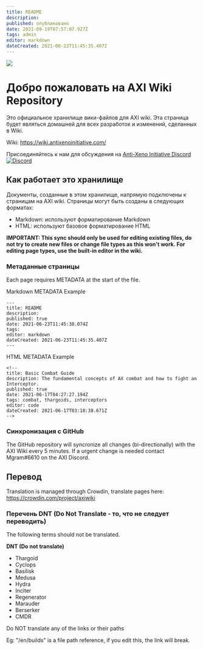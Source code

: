 ```yaml
---
title: README
description:
published: опубликовано
date: 2021-09-19T07:57:07.927Z
tags: admin
editor: markdown
dateCreated: 2021-06-23T11:45:35.407Z
---
```


![](img/home.jpg)
# Добро пожаловать на AXI Wiki Repository
Это официальное хранилище вики-файлов для AXI wiki. Эта страница будет являться домашней для всех разработок и изменений, сделанных в Wiki.

Wiki: https://wiki.antixenoinitiative.com/

Присоединяйтесь к нам для обсуждения на [Anti-Xeno Initiative Discord](https://discord.gg/bqmDxdm) [![Discord](https://img.shields.io/discord/591914197219016707.svg?label=&logo=discord&logoColor=ffffff&color=7389D8&labelColor=6A7EC2)](https://discord.gg/bqmDxdm)

## Как работает это хранилище

Документы, созданные в этом хранилище, напрямую подключены к страницам на AXI wiki. Страницы могут быть созданы в следующих форматах:

- Markdown: используют форматирование Markdown
- HTML: используют базовое форматирование HTML

**IMPORTANT: This sync should only be used for editing existing files, do not try to create new files or change file types as this won't work. For editing page types, use the built-in editor in the wiki.**

### Метаданные страницы

Each page requires METADATA at the start of the file.

Markdown METADATA Example
```
---
title: README
description: 
published: true
date: 2021-06-23T11:45:38.074Z
tags: 
editor: markdown
dateCreated: 2021-06-23T11:45:35.407Z
---
```

HTML METADATA Example
```
<!--
title: Basic Combat Guide
description: The fundamental concepts of AX combat and how to fight an Interceptor.
published: true
date: 2021-06-17T04:27:27.194Z
tags: combat, thargoids, interceptors
editor: code
dateCreated: 2021-06-17T03:18:38.671Z
-->
```

### Синхронизация с GitHub

The GitHub repository will syncronize all changes (bi-directionally) with the AXI Wiki every 5 minutes. If a urgent change is needed contact Mgram#6610 on the AXI Discord.

## Перевод

Translation is managed through Crowdin, translate pages here: https://crowdin.com/project/axiwiki

### Перечень DNT (Do Not Translate - то, что не следует переводить)
The following terms should not be translated.

**DNT (Do not translate)**
- Thargoid
- Cyclops
- Basilisk
- Medusa
- Hydra
- Inciter
- Regenerator
- Marauder
- Berserker
- CMDR

Do NOT translate any of the links or their paths

Eg: "/en/builds" is a file path reference, if you edit this, the link will break.
